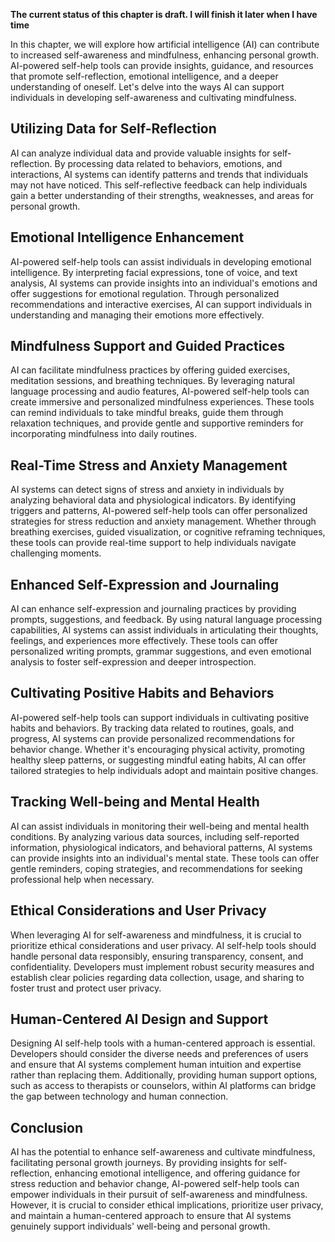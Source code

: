**The current status of this chapter is draft. I will finish it later when I have time**

In this chapter, we will explore how artificial intelligence (AI) can contribute to increased self-awareness and mindfulness, enhancing personal growth. AI-powered self-help tools can provide insights, guidance, and resources that promote self-reflection, emotional intelligence, and a deeper understanding of oneself. Let's delve into the ways AI can support individuals in developing self-awareness and cultivating mindfulness.

**Utilizing Data for Self-Reflection**
--------------------------------------

AI can analyze individual data and provide valuable insights for self-reflection. By processing data related to behaviors, emotions, and interactions, AI systems can identify patterns and trends that individuals may not have noticed. This self-reflective feedback can help individuals gain a better understanding of their strengths, weaknesses, and areas for personal growth.

**Emotional Intelligence Enhancement**
--------------------------------------

AI-powered self-help tools can assist individuals in developing emotional intelligence. By interpreting facial expressions, tone of voice, and text analysis, AI systems can provide insights into an individual's emotions and offer suggestions for emotional regulation. Through personalized recommendations and interactive exercises, AI can support individuals in understanding and managing their emotions more effectively.

**Mindfulness Support and Guided Practices**
--------------------------------------------

AI can facilitate mindfulness practices by offering guided exercises, meditation sessions, and breathing techniques. By leveraging natural language processing and audio features, AI-powered self-help tools can create immersive and personalized mindfulness experiences. These tools can remind individuals to take mindful breaks, guide them through relaxation techniques, and provide gentle and supportive reminders for incorporating mindfulness into daily routines.

**Real-Time Stress and Anxiety Management**
-------------------------------------------

AI systems can detect signs of stress and anxiety in individuals by analyzing behavioral data and physiological indicators. By identifying triggers and patterns, AI-powered self-help tools can offer personalized strategies for stress reduction and anxiety management. Whether through breathing exercises, guided visualization, or cognitive reframing techniques, these tools can provide real-time support to help individuals navigate challenging moments.

**Enhanced Self-Expression and Journaling**
-------------------------------------------

AI can enhance self-expression and journaling practices by providing prompts, suggestions, and feedback. By using natural language processing capabilities, AI systems can assist individuals in articulating their thoughts, feelings, and experiences more effectively. These tools can offer personalized writing prompts, grammar suggestions, and even emotional analysis to foster self-expression and deeper introspection.

**Cultivating Positive Habits and Behaviors**
---------------------------------------------

AI-powered self-help tools can support individuals in cultivating positive habits and behaviors. By tracking data related to routines, goals, and progress, AI systems can provide personalized recommendations for behavior change. Whether it's encouraging physical activity, promoting healthy sleep patterns, or suggesting mindful eating habits, AI can offer tailored strategies to help individuals adopt and maintain positive changes.

**Tracking Well-being and Mental Health**
-----------------------------------------

AI can assist individuals in monitoring their well-being and mental health conditions. By analyzing various data sources, including self-reported information, physiological indicators, and behavioral patterns, AI systems can provide insights into an individual's mental state. These tools can offer gentle reminders, coping strategies, and recommendations for seeking professional help when necessary.

**Ethical Considerations and User Privacy**
-------------------------------------------

When leveraging AI for self-awareness and mindfulness, it is crucial to prioritize ethical considerations and user privacy. AI self-help tools should handle personal data responsibly, ensuring transparency, consent, and confidentiality. Developers must implement robust security measures and establish clear policies regarding data collection, usage, and sharing to foster trust and protect user privacy.

**Human-Centered AI Design and Support**
----------------------------------------

Designing AI self-help tools with a human-centered approach is essential. Developers should consider the diverse needs and preferences of users and ensure that AI systems complement human intuition and expertise rather than replacing them. Additionally, providing human support options, such as access to therapists or counselors, within AI platforms can bridge the gap between technology and human connection.

**Conclusion**
--------------

AI has the potential to enhance self-awareness and cultivate mindfulness, facilitating personal growth journeys. By providing insights for self-reflection, enhancing emotional intelligence, and offering guidance for stress reduction and behavior change, AI-powered self-help tools can empower individuals in their pursuit of self-awareness and mindfulness. However, it is crucial to consider ethical implications, prioritize user privacy, and maintain a human-centered approach to ensure that AI systems genuinely support individuals' well-being and personal growth.
